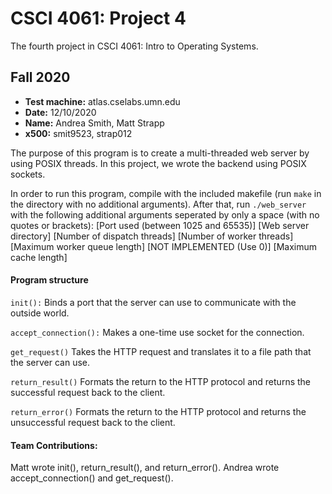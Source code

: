 # CSCI 4061: Project 4

The fourth project in CSCI 4061: Intro to Operating Systems.

## Fall 2020

- **Test machine:** atlas.cselabs.umn.edu
- **Date:** 12/10/2020
- **Name:** Andrea Smith, Matt Strapp
- **x500:** smit9523, strap012

The purpose of this program is to create a multi-threaded web server by using POSIX threads. In this project, we wrote the backend using POSIX sockets.

In order to run this program, compile with the included makefile (run ```make``` in the directory with no additional arguments). After that, run ```./web_server``` with the following additional arguments seperated by only a space (with no quotes or brackets):
[Port used (between 1025 and 65535)] [Web server directory] [Number of dispatch threads] [Number of worker threads] [Maximum worker queue length] [NOT IMPLEMENTED (Use 0)] [Maximum cache length]


#### Program structure

```init():```
Binds a port that the server can use to communicate with the outside world.

```accept_connection():```
Makes a one-time use socket for the connection.

```get_request()```
Takes the HTTP request and translates it to a file path that the server can use.

```return_result()```
Formats the return to the HTTP protocol and returns the successful request back to the client.

```return_error()```
Formats the return to the HTTP protocol and returns the unsuccessful request back to the client.


#### Team Contributions:

Matt wrote init(), return_result(), and return_error(). Andrea wrote accept_connection() and get_request(). 